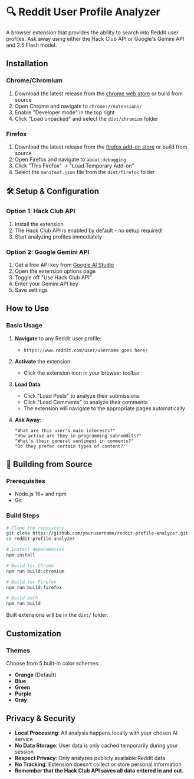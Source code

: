 # 🔍 Reddit User Profile Analyzer

A browser extension that provides the ability to search into Reddit user profiles. Ask away using either the Hack Club API or Google's Gemini API and 2.5 Flash model.

## Installation

### Chrome/Chromium
1. Download the latest release from the [chrome web store](https://chromewebstore.google.com/detail/reddit-user-profile-searc/nkelbchckfcooepnoidinmogbpjdlphk) or build from source
2. Open Chrome and navigate to `chrome://extensions/`
3. Enable "Developer mode" in the top right
4. Click "Load unpacked" and select the `dist/chromium` folder

### Firefox
1. Download the latest release from the [firefox add-on store](https://addons.mozilla.org/en-US/firefox/addon/reddit-user-profile-search/) or build from source
2. Open Firefox and navigate to `about:debugging`
3. Click "This Firefox" → "Load Temporary Add-on"
4. Select the `manifest.json` file from the `dist/firefox` folder

## 🛠️ Setup & Configuration

### Option 1: Hack Club API
1. Install the extension
2. The Hack Club API is enabled by default - no setup required!
3. Start analyzing profiles immediately

### Option 2: Google Gemini API
1. Get a free API key from [Google AI Studio](https://aistudio.google.com/app/apikey)
2. Open the extension options page
3. Toggle off "Use Hack Club API"
4. Enter your Gemini API key
5. Save settings

## How to Use

### Basic Usage
1. **Navigate** to any Reddit user profile:
   - `https://www.reddit.com/user/username goes here/`

2. **Activate** the extension:
   - Click the extension icon in your browser toolbar

3. **Load Data**:
   - Click "Load Posts" to analyze their submissions
   - Click "Load Comments" to analyze their comments
   - The extension will navigate to the appropriate pages automatically

4. **Ask Away**:
   ```
   "What are this user's main interests?"
   "How active are they in programming subreddits?"
   "What's their general sentiment in comments?"
   "Do they prefer certain types of content?"
   ```

## 🔧 Building from Source

### Prerequisites
- Node.js 16+ and npm
- Git

### Build Steps
```bash
# Clone the repository
git clone https://github.com/yourusername/reddit-profile-analyzer.git
cd reddit-profile-analyzer

# Install dependencies
npm install

# Build for Chrome
npm run build:chromium

# Build for Firefox  
npm run build:firefox

# Build both
npm run build
```

Built extensions will be in the `dist/` folder.

##  Customization

### Themes
Choose from 5 built-in color schemes:
- **Orange** (Default)
- **Blue**
- **Green**
- **Purple**
- **Gray**

##  Privacy & Security

- **Local Processing**: All analysis happens locally with your chosen AI service
- **No Data Storage**: User data is only cached temporarily during your session
- **Respect Privacy**: Only analyzes publicly available Reddit data
- **No Tracking**: Extension doesn't collect or store personal information
- **Remember that the Hack Club API saves all data entered in and out.**